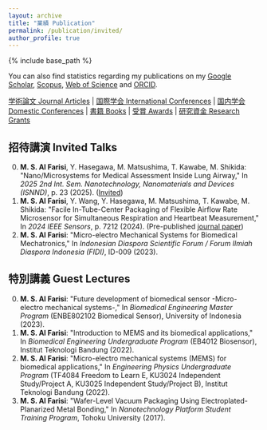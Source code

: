 ```yaml
---
layout: archive
title: "業績 Publication"
permalink: /publication/invited/
author_profile: true
---
```


{% include base_path %}


You can also find statistics regarding my publications on my [Google Scholar](https://scholar.google.co.jp/citations?user=30VZQ_sAAAAJ), [Scopus](https://www.scopus.com/authid/detail.uri?authorId=57192380817), [Web of Science](https://publons.com/researcher/AAY-5422-2020/) and [ORCID](https://orcid.org/0000-0003-4870-9337).

[学術論文 Journal Articles](/publication/) | [国際学会 International Conferences](publication/conference-int/) | [国内学会 Domestic Conferences](/publication/conference-dom/) | [書籍 Books](/publication/book/) | [受賞 Awards](/publication/award/) | [研究資金 Research Grants](/publication/grant/)
## 招待講演 Invited Talks
  
0. **M. S. Al Farisi**, Y. Hasegawa, M. Matsushima, T. Kawabe, M. Shikida: "Nano/Microsystems for Medical Assessment Inside Lung Airway," In _2025 2nd Int. Sem. Nanotechnology, Nanomaterials and Devices (ISNND)_, p. 23 (2025). ([Invited](/publication/invited/))
0. **M. S. Al Farisi**, Y. Wang, Y. Hasegawa, M. Matsushima, T. Kawabe, M. Shikida:  "Facile In-Tube-Center Packaging of Flexible Airflow Rate Microsensor for Simultaneous Respiration and Heartbeat Measurement," In _2024 IEEE Sensors_, p. 7212 (2024). (Pre-published [journal paper](/publication/))
0. **M. S. Al Farisi**: "Micro-electro Mechanical Systems for Biomedical Mechatronics," In _Indonesian Diaspora Scientific Forum / Forum Ilmiah Diaspora Indonesia (FIDI)_, ID-009 (2023).

## 特別講義 Guest Lectures
  
0. **M. S. Al Farisi**: "Future development of biomedical sensor -Micro-electro mechanical systems-," In _Biomedical Engineering Master Program_ (ENBE802102 Biomedical Sensor), University of Indonesia (2023).
0. **M. S. Al Farisi**: "Introduction to MEMS and its biomedical applications," In _Biomedical Engineering Undergraduate Program_ (EB4012 Biosensor), Institut Teknologi Bandung (2022).
0. **M. S. Al Farisi**: "Micro-electro mechanical systems (MEMS) for biomedical applications," In _Engineering Physics Undergraduate Program_ (TF4084 Freedom to Learn E, KU3024 Independent Study/Project A, KU3025 Independent Study/Project B), Institut Teknologi Bandung (2022).
0. **M. S. Al Farisi**: "Wafer-Level Vacuum Packaging Using Electroplated-Planarized Metal Bonding," In _Nanotechnology Platform Student Training Program_, Tohoku University (2017).
